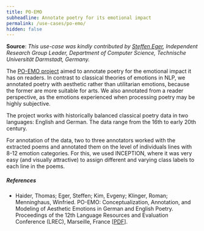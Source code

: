```yaml
---
title: PO-EMO
subheadline: Annotate poetry for its emotional impact 
permalink: /use-cases/po-emo/
hidden: false
---
```


**Source**: *This use-case was kindly contributed by [Steffen Eger](https://www.informatik.tu-darmstadt.de/aiphes/aiphes/people_7/mitarbeiter_4_detailseite_72000.en.jsp), Independent Research Group Leader, Department of Computer Science,
Technische Universität Darmstadt, Germany.*


The [PO-EMO project][1] aimed to annotate poetry for the emotional impact it has on readers. In contrast to classical theories of emotions in NLP, we annotated poetry with aesthetic rather than utilitarian emotions, because the former are more suitable for arts. We also annotated from a reader perspective, as the emotions experienced when processing poetry may be highly subjective. 

The project works with historically balanced classical poetry data in two languages: English and German. The data range from the 16th to early 20th century. 

For annotation of the data, two to three annotators worked with the extracted poems and annotated them on the level of individuals lines with 8-12 emotion categories. For this, we used INCEPTION, where it was very easy (and visually attractive) to assign different and varying class labels to each line in the poems. 

##### References

* Haider, Thomas; Eger, Steffen; Kim, Evgeny; Klinger, Roman; Menninghaus, Winfried. 
  PO-EMO: Conceptualization, Annotation, and Modeling of Aesthetic Emotions in German and English Poetry. 
  Proceedings of the 12th Language Resources and Evaluation Conference (LREC),
  Marseille, France
  [[PDF](https://aclanthology.org/2020.lrec-1.205)].

[1]: https://github.com/tnhaider/poetry-emotion
  